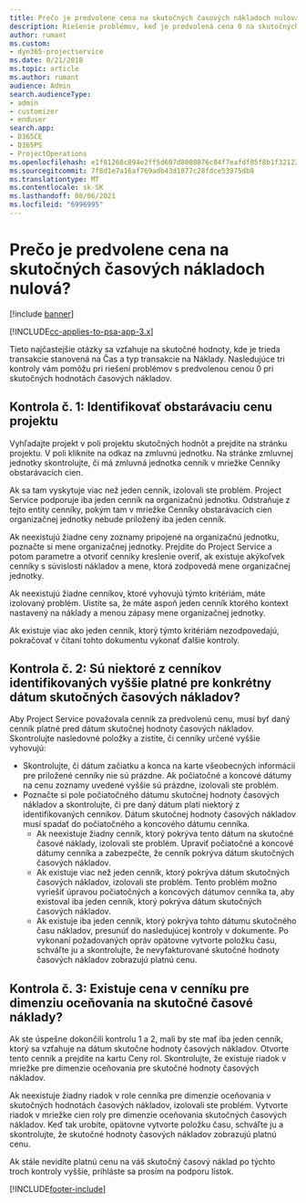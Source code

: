 ```yaml
---
title: Prečo je predvolene cena na skutočných časových nákladoch nulová?
description: Riešenie problémov, keď je predvolená cena 0 na skutočných časových nákladoch.
author: rumant
ms.custom:
- dyn365-projectservice
ms.date: 8/21/2018
ms.topic: article
ms.author: rumant
audience: Admin
search.audienceType:
- admin
- customizer
- enduser
search.app:
- D365CE
- D365PS
- ProjectOperations
ms.openlocfilehash: e1f81268c894e2ff5d607d8008876c84f7eafdf05f8b1f3212263a5dfa89b69d
ms.sourcegitcommit: 7f8d1e7a16af769adb43d1877c28fdce53975db8
ms.translationtype: MT
ms.contentlocale: sk-SK
ms.lasthandoff: 08/06/2021
ms.locfileid: "6996995"
---
```

# <a name="why-is-the-price-defaulting-to-zero-on-time-cost-actuals"></a>Prečo je predvolene cena na skutočných časových nákladoch nulová?

[!include [banner](../includes/psa-now-project-operations.md)]

[!INCLUDE[cc-applies-to-psa-app-3.x](../includes/cc-applies-to-psa-app-3x.md)]

Tieto najčastejšie otázky sa vzťahuje na skutočné hodnoty, kde je trieda transakcie stanovená na Čas a typ transakcie na Náklady. Nasledujúce tri kontroly vám pomôžu pri riešení problémov s predvolenou cenou 0 pri skutočných hodnotách časových nákladov.
 
## <a name="check-1-identify-the-cost-price-list-for-the-project"></a>Kontrola č. 1: Identifikovať obstarávaciu cenu projektu

Vyhľadajte projekt v poli projektu skutočných hodnôt a prejdite na stránku projektu. V poli kliknite na odkaz na zmluvnú jednotku. Na stránke zmluvnej jednotky skontrolujte, či má zmluvná jednotka cenník v mriežke Cenníky obstarávacích cien.

Ak sa tam vyskytuje viac než jeden cenník, izolovali ste problém. Project Service podporuje iba jeden cenník na organizačnú jednotku. Odstraňuje z tejto entity cenníky, pokým tam v mriežke Cenníky obstarávacích cien organizačnej jednotky nebude priložený iba jeden cenník.

Ak neexistujú žiadne ceny zoznamy pripojené na organizačnú jednotku, poznačte si mene organizačnej jednotky. Prejdite do Project Service a potom parametre a otvoriť cenníky kreslenie overiť, ak existuje akýkoľvek cenníky s súvislosti nákladov a mene, ktorá zodpovedá mene organizačnej jednotky.
 
Ak neexistujú žiadne cenníkov, ktoré vyhovujú týmto kritériám, máte izolovaný problém. Uistite sa, že máte aspoň jeden cenník ktorého kontext nastavený na náklady a menou zápasy mene organizačnej jednotky.

Ak existuje viac ako jeden cenník, ktorý týmto kritériám nezodpovedajú, pokračovať v čítaní tohto dokumentu vykonať ďalšie kontroly.

## <a name="check-2-are-any-of-the-price-lists-identified-above-valid-for-the-specific-date-of-the-time-cost-actual"></a>Kontrola č. 2: Sú niektoré z cenníkov identifikovaných vyššie platné pre konkrétny dátum skutočných časových nákladov?

Aby Project Service považovala cenník za predvolenú cenu, musí byť daný cenník platné pred dátum skutočnej hodnoty časových nákladov. Skontrolujte nasledovné položky a zistite, či cenníky určené vyššie vyhovujú:

- Skontrolujte, či dátum začiatku a konca na karte všeobecných informácií pre priložené cenníky nie sú prázdne. Ak počiatočné a koncové dátumy na cenu zoznamy uvedené vyššie sú prázdne, izolovali ste problém. 
- Poznačte si pole počiatočného dátumu skutočnej hodnoty časových nákladov a skontrolujte, či pre daný dátum platí niektorý z identifikovaných cenníkov. Dátum skutočnej hodnoty časových nákladov musí spadať do počiatočného a koncového dátumu cenníka. 
    - Ak neexistuje žiadny cenník, ktorý pokrýva tento dátum na skutočné časové náklady, izolovali ste problém. Upraviť počiatočné a koncové dátumy cenníka a zabezpečte, že cenník pokrýva dátum skutočných časových nákladov. 
    - Ak existuje viac než jeden cenník, ktorý pokrýva dátum skutočných časových nákladov, izolovali ste problém. Tento problém možno vyriešiť úpravou počiatočných a koncových dátumov cenníka ta, aby existoval iba jeden cenník, ktorý pokrýva dátum skutočných časových nákladov. 
    - Ak existuje iba jeden cenník, ktorý pokrýva tohto dátumu skutočného času nákladov, presunúť do nasledujúcej kontroly v dokumente.
Po vykonaní požadovaných opráv opätovne vytvorte položku času, schváľte ju a skontrolujte, že nevyfakturované skutočné hodnoty časových nákladov zobrazujú platnú cenu.

## <a name="check-3-is-there-a-price-in-the-price-list-for-the-pricing-dimensions-on-the-time-cost-actual"></a>Kontrola č. 3: Existuje cena v cenníku pre dimenziu oceňovania na skutočné časové náklady?

Ak ste úspešne dokončili kontrolu 1 a 2, mali by ste mať iba jeden cenník, ktorý sa vzťahuje na dátum skutočne hodnoty časových nákladov. Otvorte tento cenník a prejdite na kartu Ceny rol. Skontrolujte, že existuje riadok v mriežke pre dimenzie oceňovania pre skutočné hodnoty časových nákladov.

Ak neexistuje žiadny riadok v role cenníka pre dimenzie oceňovania v skutočných hodnotách časových nákladov, izolovali ste problém. Vytvorte riadok v mriežke cien roly pre dimenzie oceňovania skutočných časových nákladov. Keď tak urobíte, opätovne vytvorte položku času, schváľte ju a skontrolujte, že skutočné hodnoty časových nákladov zobrazujú platnú cenu.
 
Ak stále nevidíte platnú cenu na váš skutočný časový náklad po týchto troch kontroly vyššie, prihláste sa prosím na podporu lístok.





[!INCLUDE[footer-include](../includes/footer-banner.md)]